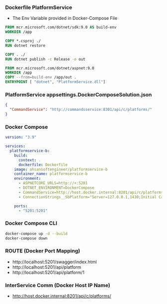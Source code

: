 ### Dockerfile PlatformService
- The Env Variable provided in Docker-Compose File
```dockerfile
FROM mcr.microsoft.com/dotnet/sdk:9.0 AS build-env
WORKDIR /app

COPY *.csproj ./
RUN dotnet restore

COPY . ./
RUN dotnet publish -c Release -o out

FROM mcr.microsoft.com/dotnet/aspnet:9.0
WORKDIR /app
COPY --from=build-env /app/out .
ENTRYPOINT [ "dotnet", "PlatformService.dll"]
```
### PlatformService appsettings.DockerComposeSolution.json
```json
{
  "CommandService": "http://commandsservice:8301/api/c/platforms/"
}
```
### Docker Compose
```yml
version: "3.9"

services:
  platformservice-b:
    build:
      context: .
      dockerfile: Dockerfile
    image: ahsansoftengineer/platformservice-b
    container_name: platformservice-b
    environment:
      - ASPNETCORE_URLS=http://+:5201
      - DOTNET_ENVIRONMENT=DockerCompose
      - CommandService=http://host.docker.internal:8201/api/c/platforms/
      - ConnectionStrings__SbPlatform="Server=127.0.0.1,1430;Initial Catalog=PlatformDB;User ID=sa;Password=P@55w0rd!123;TrustServerCertificate=true;"

    ports:
      - "5201:5201"
```

### Docker Compose CLI
```bash
docker-compose up -d --build 
docker-compose down
```

### ROUTE (Docker Port Mapping)
- http://localhost:5201/swagger/index.html
- http://localhost:5201/api/platform
- http://localhost:5201/api/platform/1

### InterService Comm (Docker Host IP Name)
- http://host.docker.internal:8201/api/c/platforms/